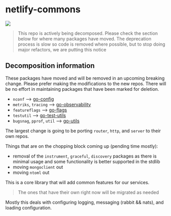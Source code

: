 # netlify-commons

[![](https://godoc.org/github.com/netlify/netlify-commons?status.svg)](https://godoc.org/github.com/netlify/netlify-commons)

> This repo is actively being decomposed. Please check the section below for where many packages have moved. The deprecation process is slow so code is removed where possible, but to stop doing major refactors, we are putting this notice

## Decomposition information
These packages have moved and will be removed in an upcoming breaking change. Please prefer making the modifications to the new repos. There will be no effort in maintaining packages that have been marked for deletion.

- `nconf` --> [go-config](https://github.com/netlify/go-config)
- `metriks`, `tracing` --> [go-observability](https://github.com/netlify/go-observability)
- `featureflags` --> [go-flags](https://github.com/netlify/go-flags)
- `testutil` --> [go-test-utils](https://github.com/netlify/go-test-utils)
- `bugsnag`, `pprof`, `util` --> [go-utils](https://github.com/netlify/go-utils)

The largest change is going to be porting `router`, `http`, and `server` to their own repos.

Things that are on the chopping block coming up (pending time mostly):
- removal of the `instrument`, `graceful`, `discovery` packages as there is minimal usage and some functionality is better supported in the stdlib
- moving `mongoclient` out
- moving `ntoml` out

This is a core library that will add common features for our services.

> The ones that have their own right now will be migrated as needed

Mostly this deals with configuring logging, messaging (rabbit && nats), and loading configuration.
